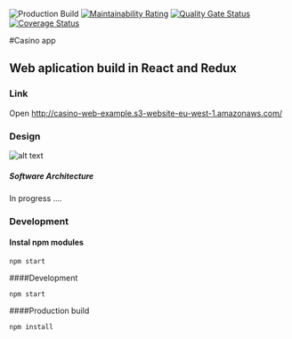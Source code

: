 ![Production Build](https://github.com/tonimitrevski/casino/workflows/Production%20Build/badge.svg) 
[![Maintainability Rating](https://sonarcloud.io/api/project_badges/measure?project=tonimitrevski_casino&metric=sqale_rating)](https://sonarcloud.io/dashboard?id=tonimitrevski_casino)
[![Quality Gate Status](https://sonarcloud.io/api/project_badges/measure?project=tonimitrevski_casino&metric=alert_status)](https://sonarcloud.io/dashboard?id=tonimitrevski_casino)
<a href='https://coveralls.io/github/tonimitrevski/casino?branch=master'><img src='https://coveralls.io/repos/github/tonimitrevski/casino/badge.svg?branch=master&kill_cache=1' alt='Coverage Status' /></a>

#Casino app
## Web aplication build in React and Redux

### Link
Open <a href="http://casino-web-example.s3-website-eu-west-1.amazonaws.com/" target="_blank">http://casino-web-example.s3-website-eu-west-1.amazonaws.com/</a>

### Design
![alt text](https://casino-api-example.s3-eu-west-1.amazonaws.com/design.png)
##### Software Architecture
In progress ....
### Development
#### Instal npm modules
```
npm start
```
####Development
```
npm start
```
####Production build
```
npm install
```

